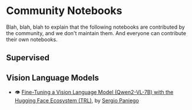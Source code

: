 # Community Notebooks

Blah, blah, blah to explain that the following notebooks are contributed by the community, and we don't maintain them. And everyone can contribute their own notebooks.

## Supervised




## Vision Language Models

- 👁️ [Fine-Tuning a Vision Language Model (Qwen2-VL-7B) with the Hugging Face Ecosystem (TRL)](https://huggingface.co/learn/cookbook/fine_tuning_vlm_trl), by   [Sergio Paniego](https://github.com/sergiopaniego)

